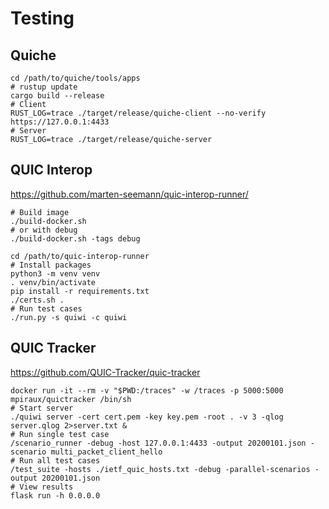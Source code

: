 # Testing

## Quiche

```
cd /path/to/quiche/tools/apps
# rustup update
cargo build --release
# Client
RUST_LOG=trace ./target/release/quiche-client --no-verify https://127.0.0.1:4433
# Server
RUST_LOG=trace ./target/release/quiche-server
```

## QUIC Interop

https://github.com/marten-seemann/quic-interop-runner/

```
# Build image
./build-docker.sh
# or with debug
./build-docker.sh -tags debug
```

```
cd /path/to/quic-interop-runner
# Install packages
python3 -m venv venv
. venv/bin/activate
pip install -r requirements.txt
./certs.sh .
# Run test cases
./run.py -s quiwi -c quiwi
```

## QUIC Tracker

https://github.com/QUIC-Tracker/quic-tracker

```
docker run -it --rm -v "$PWD:/traces" -w /traces -p 5000:5000 mpiraux/quictracker /bin/sh
# Start server
./quiwi server -cert cert.pem -key key.pem -root . -v 3 -qlog server.qlog 2>server.txt &
# Run single test case
/scenario_runner -debug -host 127.0.0.1:4433 -output 20200101.json -scenario multi_packet_client_hello
# Run all test cases
/test_suite -hosts ./ietf_quic_hosts.txt -debug -parallel-scenarios -output 20200101.json
# View results
flask run -h 0.0.0.0
```